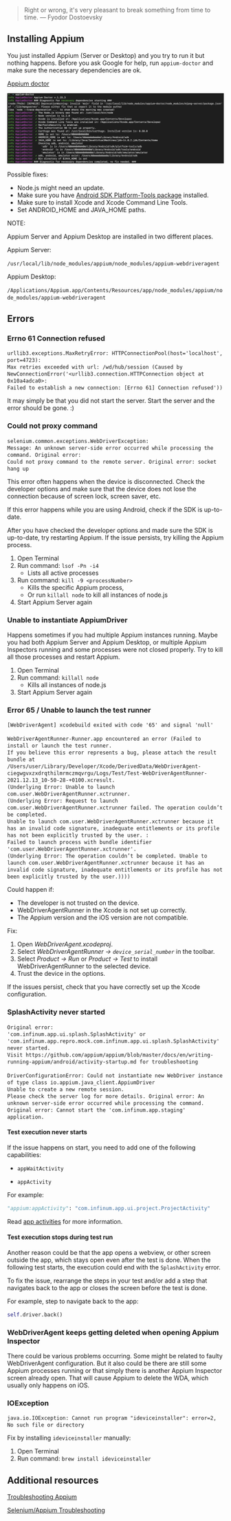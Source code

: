 > Right or wrong, it's very pleasant to break something from time to time. — Fyodor Dostoevsky

## Installing Appium

You just installed Appium (Server or Desktop) and you try to run it but nothing happens. Before you ask Google for help, run `appium-doctor` and make sure the necessary dependencies are ok.

[Appium doctor](https://github.com/appium/appium/tree/master/packages/doctor)

![troubleshooting_appium_appium_doctor.png](/img/troubleshooting_appium_appium_doctor.png)

Possible fixes:

- Node.js might need an update.
- Make sure you have [Android SDK Platform-Tools package](https://developer.android.com/studio/command-line/adb) installed.
- Make sure to install Xcode and Xcode Command Line Tools.
- Set ANDROID_HOME and JAVA_HOME paths.


NOTE:

Appium Server and Appium Desktop are installed in two different places.

Appium Server: 

`/usr/local/lib/node_modules/appium/node_modules/appium-webdriveragent`

Appium Desktop: 

`/Applications/Appium.app/Contents/Resources/app/node_modules/appium/node_modules/appium-webdriveragent`


## Errors

### Errno 61 Connection refused

```
urllib3.exceptions.MaxRetryError: HTTPConnectionPool(host='localhost', port=4723): 
Max retries exceeded with url: /wd/hub/session (Caused by NewConnectionError('<urllib3.connection.HTTPConnection object at 0x10a4adca0>: 
Failed to establish a new connection: [Errno 61] Connection refused'))
```

It may simply be that you did not start the server. Start the server and the error should be gone. :)


### Could not proxy command

```
selenium.common.exceptions.WebDriverException: 
Message: An unknown server-side error occurred while processing the command. Original error: 
Could not proxy command to the remote server. Original error: socket hang up
```

This error often happens when the device is disconnected. Check the developer options and make sure that the device does not lose the connection because of screen lock, screen saver, etc.

If this error happens while you are using Android, check if the SDK is up-to-date.

After you have checked the developer options and made sure the SDK is up-to-date, try restarting Appium. If the issue persists, try killing the Appium process.

1. Open Terminal
2. Run command: `lsof -Pn -i4`
    - Lists all active processes
3. Run command: `kill -9 <processNumber>` 
    - Kills the specific Appium process, 
    - Or run `killall node` to kill all instances of node.js
4. Start Appium Server again


### Unable to instantiate AppiumDriver

Happens sometimes if you had multiple Appium instances running. Maybe you had both Appium Server and Appium Desktop, or multiple Appium Inspectors running and some processes were not closed properly. Try to kill all those processes and restart Appium.

1. Open Terminal
2. Run command: `killall node`
    - Kills all instances of node.js
3. Start Appium Server again


### Error 65 / Unable to launch the test runner

```
[WebDriverAgent] xcodebuild exited with code '65' and signal 'null'

WebDriverAgentRunner-Runner.app encountered an error (Failed to install or launch the test runner. 
If you believe this error represents a bug, please attach the result bundle at /Users/user/Library/Developer/Xcode/DerivedData/WebDriverAgent-ciegwgvxzxdrqthilmrmczmqvrgu/Logs/Test/Test-WebDriverAgentRunner-2021.12.13_10-50-28-+0100.xcresult. 
(Underlying Error: Unable to launch com.user.WebDriverAgentRunner.xctrunner. 
(Underlying Error: Request to launch com.user.WebDriverAgentRunner.xctrunner failed. The operation couldn’t be completed. 
Unable to launch com.user.WebDriverAgentRunner.xctrunner because it has an invalid code signature, inadequate entitlements or its profile has not been explicitly trusted by the user. : 
Failed to launch process with bundle identifier 'com.user.WebDriverAgentRunner.xctrunner'. 
(Underlying Error: The operation couldn’t be completed. Unable to launch com.user.WebDriverAgentRunner.xctrunner because it has an invalid code signature, inadequate entitlements or its profile has not been explicitly trusted by the user.))))
```

Could happen if:

- The developer is not trusted on the device.
- WebDriverAgentRunner in the Xcode is not set up correctly.
- The Appium version and the iOS version are not compatible.


Fix:

1. Open _WebDriverAgent.xcodeproj_.
2. Select _WebDriverAgentRunner -> `device_serial_number`_ in the toolbar.
3. Select _Product -> Run_ or _Product -> Test_ to install WebDriverAgentRunner to the selected device.
4. Trust the device in the options.

If the issues persist, check that you have correctly set up the Xcode configuration.


### SplashActivity never started

```
Original error: 
'com.infinum.app.ui.splash.SplashActivity' or 'com.infinum.app.repro.mock.com.infinum.app.ui.splash.SplashActivity' never started. 
Visit https://github.com/appium/appium/blob/master/docs/en/writing-running-appium/android/activity-startup.md for troubleshooting

DriverConfigurationError: Could not instantiate new WebDriver instance of type class io.appium.java_client.AppiumDriver 
Unable to create a new remote session. 
Please check the server log for more details. Original error: An unknown server-side error occurred while processing the command. 
Original error: Cannot start the 'com.infinum.app.staging' application. 
```


#### Test execution never starts

If the issue happens on start, you need to add one of the following capabilities:

- `appWaitActivity`

- `appActivity`

For example:

````python
"appium:appActivity": "com.infinum.app.ui.project.ProjectActivity"
````

Read [app activities](https://appium.io/docs/en/writing-running-appium/android/activity-startup/) for more information.

#### Test execution stops during test run

Another reason could be that the app opens a webview, or other screen outside the app, which stays open even after the test is done. When the following test starts, the execution could end with the `SplashActivity` error.

To fix the issue, rearrange the steps in your test and/or add a step that navigates back to the app or closes the screen before the test is done.

For example, step to navigate back to the app:

````python
self.driver.back()
````


### WebDriverAgent keeps getting deleted when opening Appium Inspector

There could be various problems occurring. Some might be related to faulty WebDriverAgent configuration. But it also could be there are still some Appium processes running or that simply there is another Appium Inspector screen already open. That will cause Appium to delete the WDA, which usually only happens on iOS.


### IOException

```
java.io.IOException: Cannot run program "ideviceinstaller": error=2, No such file or directory
```

Fix by installing `ideviceinstaller` manually:

1. Open Terminal
2. Run command: `brew install ideviceinstaller`


## Additional resources

[Troubleshooting Appium](https://appium.io/docs/en/writing-running-appium/other/troubleshooting/)

[Selenium/Appium Troubleshooting](https://developers.perfectomobile.com/pages/viewpage.action?pageId=19170351)
